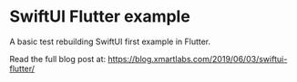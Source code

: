 # SwiftUI Flutter example

A basic test rebuilding SwiftUI first example in Flutter.

Read the full blog post at: https://blog.xmartlabs.com/2019/06/03/swiftui-flutter/